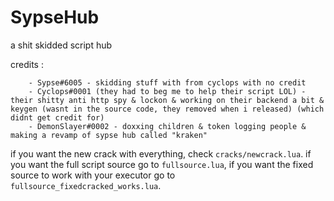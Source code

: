 # SypseHub
a shit skidded script hub

credits : 
```
    - Sypse#6005 - skidding stuff with from cyclops with no credit
    - Cyclops#0001 (they had to beg me to help their script LOL) - their shitty anti http spy & lockon & working on their backend a bit & keygen (wasnt in the source code, they removed when i released) (which didnt get credit for)
    - DemonSlayer#0002 - doxxing children & token logging people & making a revamp of sypse hub called "kraken"
```
if you want the new crack with everything, check ``cracks/newcrack.lua``.
if you want the full script source go to ``fullsource.lua``, if you want the fixed source to work with your executor go to ``fullsource_fixedcracked_works.lua``.
